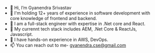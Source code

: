 - 👋 Hi, I’m Gyanendra Srivastav 
- 👀 I'm holding 12+ years of experience in software development with core knowledge of frontend and backend.
- 🎍 I am a full-stack engineer with expertise in .Net core and React.
- 🌱 My currennt tech stack includes AEM, .Net Core & ReactJs, Javascript.
- 💞️ I have hands-on experience in AWS, DevOps.
- 📫 You can reach out to me- gyanendra.cse@gmail.com 

<!---
sam79733/sam79733 is a ✨ special ✨ repository because its `README.md` (this file) appears on your GitHub profile.
You can click the Preview link to take a look at your changes.
--->
